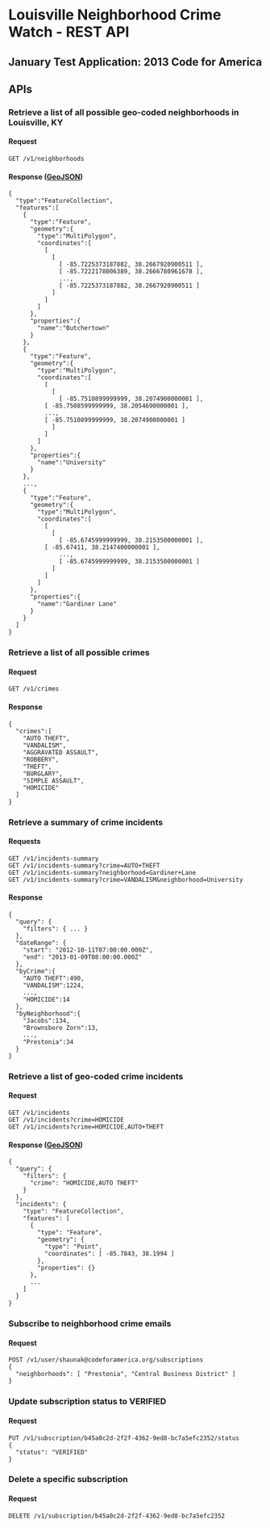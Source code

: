 # Louisville Neighborhood Crime Watch - REST API
## January Test Application: 2013 Code for America 

## APIs

### Retrieve a list of all possible geo-coded neighborhoods in Louisville, KY

#### Request
    GET /v1/neighborhoods

#### Response ([GeoJSON](http://www.geojson.org/geojson-spec.html))
    {
      "type":"FeatureCollection",
      "features":[
        {
          "type":"Feature",
          "geometry":{
            "type":"MultiPolygon",
            "coordinates":[
              [
                [
                  [ -85.7225373187882, 38.2667920900511 ],
                  [ -85.7222178006389, 38.2666780961678 ],
                  ...,
                  [ -85.7225373187882, 38.2667920900511 ]
                ]
              ]
            ]
          },
          "properties":{
            "name":"Butchertown"
          }
        },
        {
          "type":"Feature",
          "geometry":{
            "type":"MultiPolygon",
            "coordinates":[
              [
                [
                  [ -85.7510899999999, 38.2074900000001 ],
    	      [ -85.7508599999999, 38.2054690000001 ],
    	      ...,
    	      [ -85.7510899999999, 38.2074900000001 ]
                ]
              ]
            ]
          },
          "properties":{
            "name":"University"
          }
        },
        ...,
        {
          "type":"Feature",
          "geometry":{
            "type":"MultiPolygon",
            "coordinates":[
              [
                [
                  [ -85.6745999999999, 38.2153500000001 ],
    	      [ -85.67411, 38.2147400000001 ],
                  ...,
                  [ -85.6745999999999, 38.2153500000001 ]
                ]
              ]
            ]
          },
          "properties":{
            "name":"Gardiner Lane"
          }
        }
      ]
    }
        
### Retrieve a list of all possible crimes

#### Request
    GET /v1/crimes

#### Response
    {
      "crimes":[
        "AUTO THEFT",
        "VANDALISM",
        "AGGRAVATED ASSAULT",
        "ROBBERY",
        "THEFT",
        "BURGLARY",
        "SIMPLE ASSAULT",
        "HOMICIDE"
      ]
    }
    
### Retrieve a summary of crime incidents

#### Requests
    GET /v1/incidents-summary
    GET /v1/incidents-summary?crime=AUTO+THEFT
    GET /v1/incidents-summary?neighborhood=Gardiner+Lane
    GET /v1/incidents-summary?crime=VANDALISM&neighborhood=University

#### Response
    {
      "query": {
        "filters": { ... }
      },
      "dateRange": {
        "start": "2012-10-11T07:00:00.000Z",
        "end": "2013-01-09T08:00:00.000Z"
      },
      "byCrime":{
        "AUTO THEFT":490,
        "VANDALISM":1224,
        ...,
        "HOMICIDE":14
      },
      "byNeighborhood":{
        "Jacobs":134,
        "Brownsboro Zorn":13,
        ...,
        "Prestonia":34
      }
    }

### Retrieve a list of geo-coded crime incidents

#### Request
    GET /v1/incidents
    GET /v1/incidents?crime=HOMICIDE
    GET /v1/incidents?crime=HOMICIDE,AUTO+THEFT

#### Response ([GeoJSON](http://www.geojson.org/geojson-spec.html))
    {
      "query": {
        "filters": {
          "crime": "HOMICIDE,AUTO THEFT"
        }
      },
      "incidents": {
        "type": "FeatureCollection",
        "features": [
          {
            "type": "Feature",
            "geometry": {
              "type": "Point",
              "coordinates": [ -85.7843, 38.1994 ]
            },
            "properties": {}
          },
          ...
        ]
      }
    }

### Subscribe to neighborhood crime emails

#### Request
    POST /v1/user/shaunak@codeforamerica.org/subscriptions
    {
      "neighborhoods": [ "Prestonia", "Central Business District" ]
    }

### Update subscription status to VERIFIED

#### Request
    PUT /v1/subscription/b45a0c2d-2f2f-4362-9ed8-bc7a5efc2352/status
    {
      "status": "VERIFIED"
    }

### Delete a specific subscription

#### Request
    DELETE /v1/subscription/b45a0c2d-2f2f-4362-9ed8-bc7a5efc2352

